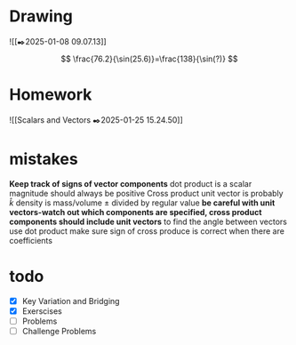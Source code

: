 # Drawing
![[✒️2025-01-08 09.07.13]]
$$
\frac{76.2}{\sin(25.6)}=\frac{138}{\sin(?)}
$$
# Homework

![[Scalars and Vectors ✒️2025-01-25 15.24.50]]
# mistakes
**Keep track of signs of vector components**
dot product is a scalar
magnitude should always be positive
Cross product unit vector is probably $\hat{k}$
density is mass/volume
$\pm$ divided by regular value
**be careful with unit vectors-watch out which components are specified, cross product components should include unit vectors**
to find the angle between vectors use dot product
make sure sign of cross produce is correct when there are coefficients
# todo
- [x] Key Variation and Bridging
- [x] Exerscises
- [ ] Problems
- [ ] Challenge Problems